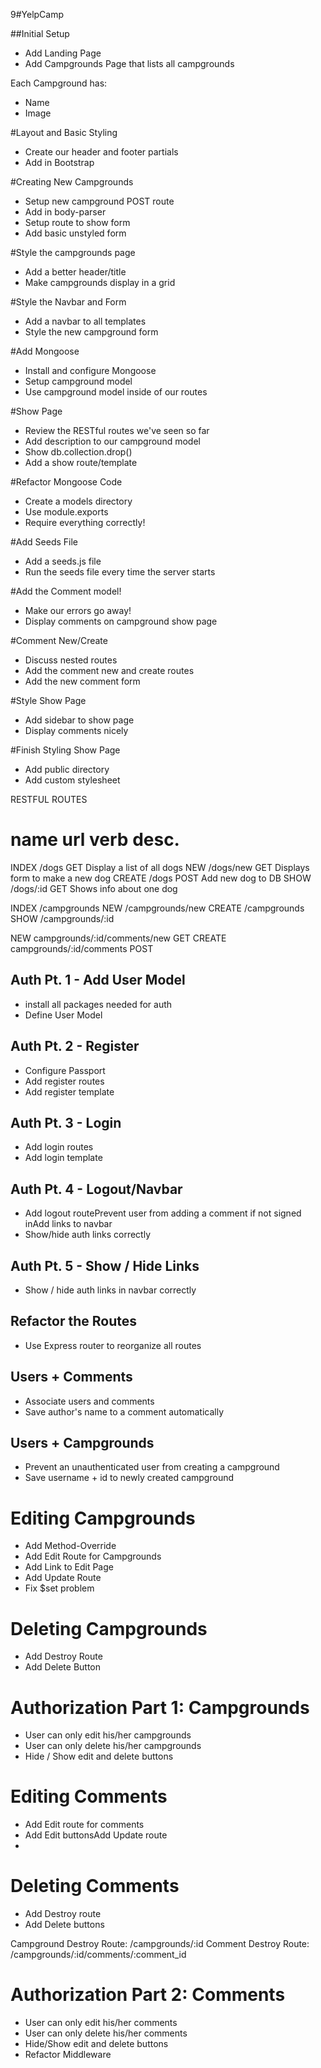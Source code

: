 9#YelpCamp

##Initial Setup
* Add Landing Page
* Add Campgrounds Page that lists all campgrounds

Each Campground has:
   * Name
   * Image

#Layout and Basic Styling
* Create our header and footer partials
* Add in Bootstrap

#Creating New Campgrounds
* Setup new campground POST route
* Add in body-parser
* Setup route to show form
* Add basic unstyled form

#Style the campgrounds page
* Add a better header/title
* Make campgrounds display in a grid

#Style the Navbar and Form
* Add a navbar to all templates
* Style the new campground form

#Add Mongoose
* Install and configure Mongoose
* Setup campground model
* Use campground model inside of our routes

#Show Page
* Review the RESTful routes we've seen so far
* Add description to our campground model
* Show db.collection.drop()
* Add a show route/template

#Refactor Mongoose Code
* Create a models directory
* Use module.exports
* Require everything correctly!

#Add Seeds File
* Add a seeds.js file
* Run the seeds file every time the server starts

#Add the Comment model!
* Make our errors go away!
* Display comments on campground show page

#Comment New/Create
* Discuss nested routes
* Add the comment new and create routes
* Add the new comment form

#Style Show Page
* Add sidebar to show page
* Display comments nicely

#Finish Styling Show Page
* Add public directory
* Add custom stylesheet








RESTFUL ROUTES

name      url      verb    desc.
===============================================
INDEX   /dogs      GET   Display a list of all dogs
NEW     /dogs/new  GET   Displays form to make a new dog
CREATE  /dogs      POST  Add new dog to DB
SHOW    /dogs/:id  GET   Shows info about one dog

INDEX   /campgrounds
NEW     /campgrounds/new
CREATE  /campgrounds
SHOW    /campgrounds/:id

NEW     campgrounds/:id/comments/new    GET
CREATE  campgrounds/:id/comments      POST


## Auth Pt. 1 - Add User Model
* install all packages needed for auth
* Define User Model


## Auth Pt. 2 - Register
* Configure Passport
* Add register routes
* Add register template


## Auth Pt. 3 - Login
* Add login routes
* Add login template

## Auth Pt. 4 - Logout/Navbar
* Add logout routePrevent user from adding a comment if not signed inAdd links to navbar
* Show/hide auth links correctly


## Auth Pt. 5 - Show / Hide Links
* Show / hide auth links in navbar correctly


## Refactor the Routes
* Use Express router to reorganize all routes


## Users + Comments
* Associate users and comments
* Save author's name to a comment automatically

## Users + Campgrounds
* Prevent an unauthenticated user from creating a campground
* Save username + id to newly created campground


# Editing Campgrounds
* Add Method-Override
* Add Edit Route for Campgrounds
* Add Link to Edit Page
* Add Update Route
* Fix $set problem


# Deleting Campgrounds
* Add Destroy Route
* Add Delete Button


# Authorization Part 1: Campgrounds
* User can only edit his/her campgrounds
* User can only delete his/her campgrounds
* Hide / Show edit and delete buttons

# Editing Comments
* Add Edit route for comments
* Add Edit buttonsAdd Update route
* 
<!--/campgrounds/:id/edit-->
<!--/campgrounds/:id/comments/:comment_id/edit-->


# Deleting Comments
* Add Destroy route
* Add Delete buttons

Campground Destroy Route:   /campgrounds/:id
Comment Destroy Route:      /campgrounds/:id/comments/:comment_id


# Authorization Part 2: Comments
* User can only edit his/her comments
* User can only delete his/her comments
* Hide/Show edit and delete buttons
* Refactor Middleware

